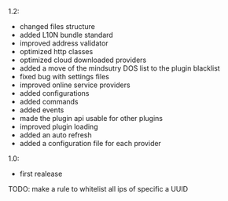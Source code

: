 1.2:
 - changed files structure
 - added L10N bundle standard
 - improved address validator
 - optimized http classes
 - optimized cloud downloaded providers
 - added a move of the mindsutry DOS list to the plugin blacklist
 - fixed bug with settings files 
 - improved online service providers
 - added configurations
 - added commands
 - added events
 - made the plugin api usable for other plugins
 - improved plugin loading
 - added an auto refresh
 - added a configuration file for each provider

1.0:
 - first realease

TODO: 
make a rule to whitelist all ips of specific a UUID